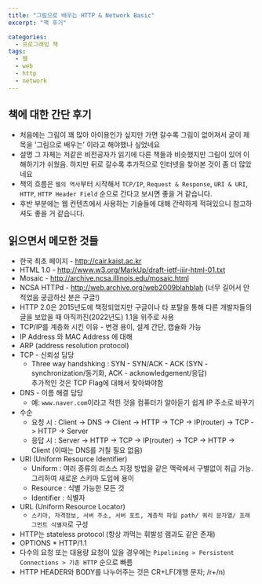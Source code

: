 ```yaml
---
title: "그림으로 배우는 HTTP & Network Basic"
excerpt: "책 후기"

categories:
  - 프로그래밍 책
tags:
  - 웹
  - web
  - http
  - network
---
```


## 책에 대한 간단 후기
- 처음에는 그림이 꽤 많아 아이용인가 싶지만 가면 갈수록 그림이 없어져서 굳이 제목을 '그림으로 배우는' 이라고 해야했나 싶었네요
- 설명 그 자체는 저같은 비전공자가 읽기에 다른 책들과 비슷했지만 그림이 있어 이해하기가 쉬웠음. 하지만 뒤로 갈수록 추가적으로 인터넷을 찾아본 것이 좀 더 많았네요
- 책의 흐름은 `웹의 역사`부터 시작해서 `TCP/IP`, `Request & Response`, `URI & URI`, `HTTP`, `HTTP Header Field` 순으로 간다고 보시면 좋을 거 같습니다.
- 후반 부분에는 웹 컨텐츠에서 사용하는 기술들에 대해 간략하게 적혀있으니 참고하셔도 좋을 거 같습니다.

## 읽으면서 메모한 것들

- 한국 최초 페이지 - http://cair.kaist.ac.kr
- HTML 1.0 - http://www.w3.org/MarkUp/draft-ietf-iiir-html-01.txt
- Mosaic - http://archive.ncsa.illinois.edu/mosaic.html
- NCSA HTTPd - http://web.archive.org/web2009blahblah (너무 길어서 안적었음 궁금하신 분은 구글!)
- HTTP 2.0은 2015년도에 책정되었지만 구글이나 타 포탈을 통해 다른 개발자들의 글을 보았을 때 아직까진(2022년도) 1.1을 위주로 사용
- TCP/IP를 계층화 시킨 이유 - 변경 용이, 설계 간단, 캡슐화 가능
- IP Address 와 MAC Address 에 대해
- ARP (address resolution protocol)
- TCP - 신뢰성 담당
  - Three way handshking : SYN - SYN/ACK - ACK (SYN - synchronization/동기화, ACK - acknowledgement/응답)  
    추가적인 것은 TCP Flag에 대해서 찾아봐야함
- DNS - 이름 해결 담당
  - 예: `www.naver.com`이라고 적힌 것을 컴퓨터가 알아듣기 쉽게 IP 주소로 바꾸기
- 수순
  - 요청 시 : Client -> DNS -> Client -> HTTP -> TCP -> IP(router) -> TCP -> HTTP -> Server
  - 응답 시 : Server -> HTTP -> TCP -> IP(router) -> TCP -> HTTP -> Client (이때는 DNS를 거칠 필요 없음)
- URI (Uniform Resource Identifier)
  - Uniform : 여러 종류의 리소스 지정 방법을 같은 맥락에서 구별없이 취급 가능. 그리하여 새로운 스키마 도입에 용이
  - Resource : 식별 가능한 모든 것
  - Identifier : 식별자
- URL (Uniform Resource Locator)
  - `스키마, 자격정보, 서버 주소, 서버 포트, 계층적 파일 path/ 쿼리 문자열/ 프래그먼트 식별자`로 구성
- HTTP는 stateless protocol (항상 까먹는 휘발성 램과도 같은 존재)
- OPTIONS * HTTP/1.1
- 다수의 요청 또는 대용량 요청이 있을 경우에는 `Pipelining > Persistent Connections > 기존 HTTP` 순으로 빠름
- HTTP HEADER와 BODY를 나누어주는 것은 CR+LF(개행 문자; /r+/n)